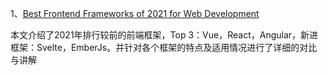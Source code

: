 1、[Best Frontend Frameworks of 2021 for Web Development](https://www.simform.com/best-frontend-frameworks/#section8)

本文介绍了2021年排行较前的前端框架，Top 3：Vue，React，Angular，新进框架：Svelte，EmberJs。并针对各个框架的特点及适用情况进行了详细的对比与讲解
